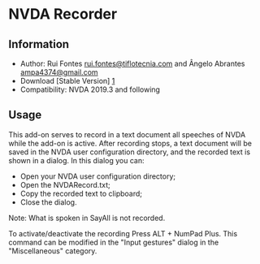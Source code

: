 # NVDA Recorder

## Information
* Author: Rui Fontes <rui.fontes@tiflotecnia.com> and  Ângelo Abrantes <ampa4374@gmail.com>
* Download [Stable Version] [1]
* Compatibility: NVDA 2019.3 and following

## Usage
This add-on serves to record in a text document all speeches of NVDA while the add-on is active.
After recording stops, a text document will be saved in the NVDA user configuration directory, and the recorded text is shown in a dialog.
In this dialog you can:
* Open your NVDA user configuration directory;
* Open the NVDARecord.txt;
* Copy the recorded text to clipboard;
* Close the dialog.

Note: What is spoken in SayAll is not recorded.

To activate/deactivate the recording Press ALT + NumPad Plus.
This command can be modified in the "Input gestures" dialog in the "Miscellaneous" category.


[1]: https://github.com/ruifontes/NVDARecorder/releases/download/2024.01.06/NVDARecorder-2024.01.06.nvda-addon
